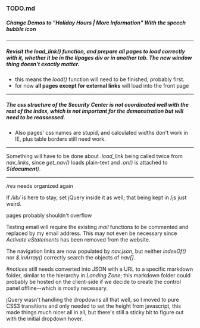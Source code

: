 ### TODO.md

##### Change Demos to "Holiday Hours | More Information" With the speech bubble icon

---

##### Revisit the _load_link()_ function, and prepare all pages to load correctly with it, whether it be in the **#pages** div or in another tab. The new window thing doesn't exactly matter.
- this means the _load()_ function will need to be finished, probably first.
- for now **all pages except for external links** will load into the front page

---

##### The css structure of the Security Center is not coordinated well with the rest of the index, which is not important for the demonstration but will need to be reassessed.
- Also pages' css names are stupid, and calculated widths don't work in IE, plus table borders still need work.

---

Something will have to be done about _.load_link_ being called twice from  *nav_links*, since *get_nav()* loads plain-text and _.on()_ is attached to _$(**document**)_.

---

_/res_ needs organized again

If _/lib/_ is here to stay, set jQuery inside it as well; that being kept in /js just weird.

pages probably shouldn't overflow

Testing email will require the existing _mail_ functions to be commented and replaced by my email address. This may not even be necessary since _Activate eStatements_ has been removed from the website.

The navigation links are now populated by _nav.json_, but neither _indexOf()_ nor _$.inArray()_ correctly search the objects of _nav[]_.

_#notices_ still needs converted into JSON with a URL to a specific markdown folder, similar to the hierarchy in _Landing Zone_; this markdown folder could probably be hosted on the client-side if we decide to create the control panel offline--which is mostly necessary.

jQuery wasn't handling the dropdowns all that well, so I moved to pure CSS3 transitions and only needed to set the height from javascript, this made things much nicer all in all, but there's still a sticky bit to figure out with the initial dropdown hover.